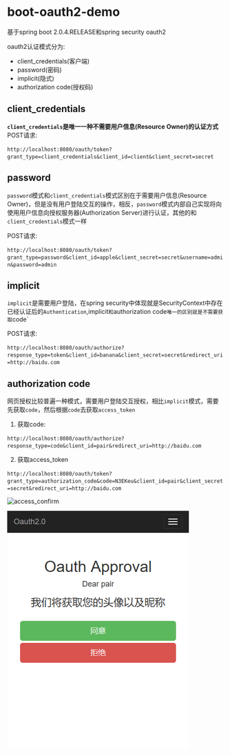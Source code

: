 # boot-oauth2-demo
基于spring boot 2.0.4.RELEASE和spring security oauth2

oauth2认证模式分为:

+ client_credentials(客户端)
+ password(密码)
+ implicit(隐式)
+ authorization code(授权码)


## client_credentials

**`client_credentials`是唯一一种不需要用户信息(Resource Owner)的认证方式**
POST请求:  

`http://localhost:8080/oauth/token?grant_type=client_credentials&client_id=client&client_secret=secret`


## password

`password`模式和`client_credentials`模式区别在于需要用户信息(Resource Owner)，但是没有用户登陆交互的操作，相反，`password`模式内部自己实现将向
使用用户信息向授权服务器(Authorization Server)进行认证，其他的和`client_credentials`模式一样

POST请求: 

`http://localhost:8080/oauth/token?grant_type=password&client_id=apple&client_secret=secret&username=admin&password=admin`




## implicit

`implicit`是需要用户登陆，在spring security中体现就是SecurityContext中存在已经认证后的`Authentication`,implicit`和`authorization code`唯一的区别就是不需要获取`code`

POST请求: 

`http://localhost:8080/oauth/authorize?response_type=token&client_id=banana&client_secret=secret&redirect_uri=http://baidu.com`



## authorization code

网页授权比较普遍一种模式，需要用户登陆交互授权，相比`implicit`模式，需要先获取`code`，然后根据`code`去获取`access_token`

1. 获取code:  

`http://localhost:8080/oauth/authorize?response_type=code&client_id=pair&redirect_uri=http://baidu.com`

2. 获取access_token

`http://localhost:8080/oauth/token?grant_type=authorization_code&code=N3EKeu&client_id=pair&client_secret=secret&redirect_uri=http://baidu.com`


![access_confirm](https://github.com/mraye/boot-oauth2-demo/raw/master/Screenshots/login.png.png)

![access_confirm](https://github.com/mraye/boot-oauth2-demo/raw/master/Screenshots/access_confirm.png)






